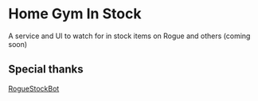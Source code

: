 # Home Gym In Stock

A service and UI to watch for in stock items on Rogue and others (coming soon)

## Special thanks
[RogueStockBot](https://github.com/jonniechow/RogueStockBot)
